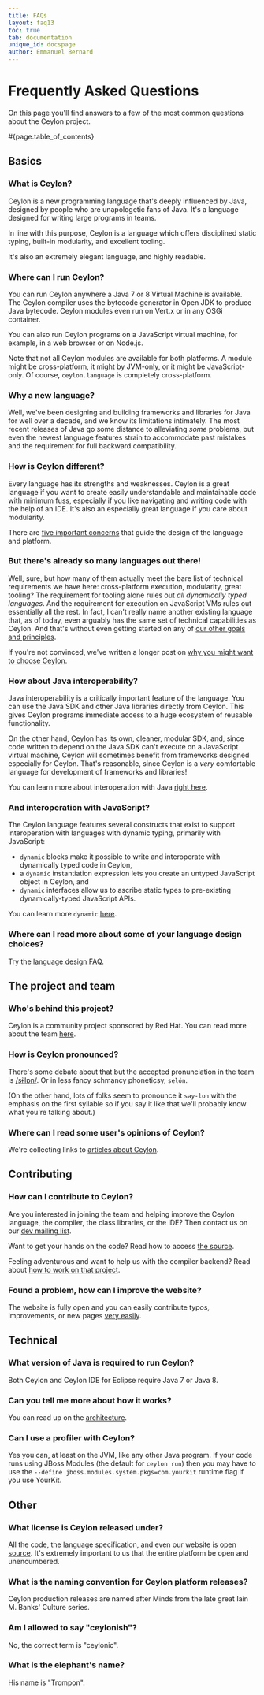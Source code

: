 ```yaml
---
title: FAQs 
layout: faq13
toc: true
tab: documentation
unique_id: docspage
author: Emmanuel Bernard
---
```


# Frequently Asked Questions

On this page you'll find answers to a few of the most common 
questions about the Ceylon project.  

#{page.table_of_contents}

## Basics

### What is Ceylon?

Ceylon is a new programming language that's deeply influenced 
by Java, designed by people who are unapologetic fans of Java. 
It's a language designed for writing large programs in teams.

In line with this purpose, Ceylon is a language which offers 
disciplined static typing, built-in modularity, and excellent
tooling.

It's also an extremely elegant language, and highly readable.

### Where can I run Ceylon?

You can run Ceylon anywhere a Java 7 or 8 Virtual Machine is 
available. The Ceylon compiler uses the bytecode generator 
in Open JDK to produce Java bytecode. Ceylon modules even
run on Vert.x or in any OSGi container.

You can also run Ceylon programs on a JavaScript virtual 
machine, for example, in a web browser or on Node.js. 

Note that not all Ceylon modules are available for both 
platforms. A module might be cross-platform, it might by 
JVM-only, or it might be JavaScript-only. Of course, 
`ceylon.language` is completely cross-platform.

### Why a new language?

Well, we've been designing and building frameworks and 
libraries for Java for well over a decade, and we know its 
limitations intimately. The most recent releases of Java go 
some distance to alleviating _some_ problems, but even the 
newest language features strain to accommodate past mistakes 
and the requirement for full backward compatibility.

### How is Ceylon different?

Every language has its strengths and weaknesses. Ceylon is a 
great language if you want to create easily understandable
and maintainable code with minimum fuss, especially if you
like navigating and writing code with the help of an IDE. 
It's also an especially great language if you care about 
modularity.

There are [five important concerns](/blog/2012/01/10/goals/)
that guide the design of the language and platform.

### But there's already so many languages out there!

Well, sure, but how many of them actually meet the bare list 
of technical requirements we have here: cross-platform 
execution, modularity, great tooling? The requirement for 
tooling alone rules out _all dynamically typed languages_. 
And the requirement for execution on JavaScript VMs rules out 
essentially all the rest. In fact, I can't really name another 
existing language that, as of today, even arguably has the 
same set of technical capabilities as Ceylon. And that's 
without even getting started on any of 
[our other goals and principles](/blog/2012/01/10/goals).

If you're not convinced, we've written a longer post on 
[why you might want to choose Ceylon](http://ceylon-lang.org/blog/2015/10/27/why/). 

### How about Java interoperability?

Java interoperability is a critically important feature of 
the language. You can use the Java SDK and other Java 
libraries directly from Ceylon. This gives Ceylon programs 
immediate access to a huge ecosystem of reusable functionality.

On the other hand, Ceylon has its own, cleaner, modular SDK, 
and, since code written to depend on the Java SDK can't execute 
on a JavaScript virtual machine, Ceylon will sometimes benefit 
from frameworks designed especially for Ceylon. That's 
reasonable, since Ceylon is a _very_ comfortable language 
for development of frameworks and libraries!

You can learn more about interoperation with Java 
[right here](../tour/interop/).

### And interoperation with JavaScript?

The Ceylon language features several constructs that exist 
to support interoperation with languages with dynamic typing,
primarily with JavaScript:

- `dynamic` blocks make it possible to write and interoperate
  with dynamically typed code in Ceylon,
- a `dynamic` instantiation expression lets you create an
  untyped JavaScript object in Ceylon, and
- `dynamic` interfaces allow us to ascribe static types to
  pre-existing dynamically-typed JavaScript APIs.

You can learn more `dynamic` [here](../tour/dynamic).

### Where can I read more about some of your language design choices?

Try the [language design FAQ](language-design).

## The project and team

### Who's behind this project?

Ceylon is a community project sponsored by Red Hat. You can
read more about the team [here](/community/team/).

### How is Ceylon pronounced?

There's some debate about that but the accepted pronunciation 
in the team is [/sɨˈlɒn/](http://en.wikipedia.org/wiki/Wikipedia:IPA_for_English#Key).
Or in less fancy schmancy phoneticsy, `selón`. 

(On the other hand, lots of folks seem to pronounce it 
`say-lon` with the emphasis on the first syllable so if you 
say it like that we'll probably know what you're talking 
about.) 

### Where can I read some user's opinions of Ceylon?

We're collecting links to [articles about Ceylon](/community/articles).

## Contributing

### How can I contribute to Ceylon?

Are you interested in joining the team and helping improve 
the Ceylon language, the compiler, the class libraries, or 
the IDE? Then contact us on our 
[dev mailing list](http://groups.google.com/group/ceylon-dev).

Want to get your hands on the code? Read how to access 
[the source](/code/source/).

Feeling adventurous and want to help us with the compiler 
backend? Read about [how to work on that project](/code).

### Found a problem, how can I improve the website?

The website is fully open and you can easily contribute 
typos, improvements, or new pages [very easily](/code/website). 

## Technical

### What version of Java is required to run Ceylon?

Both Ceylon and Ceylon IDE for Eclipse require Java 7 or Java 8.

### Can you tell me more about how it works?

You can read up on the [architecture](/code/architecture).

### Can I use a profiler with Ceylon?

Yes you can, at least on the JVM, like any other Java program. If your code runs using JBoss Modules (the
default for `ceylon run`) then you may have to use the `--define jboss.modules.system.pkgs=com.yourkit` runtime
flag if you use YourKit.

## Other

### What license is Ceylon released under?

All the code, the language specification, and even our website 
is [open source](/code/licenses). It's extremely important to 
us that the entire platform be open and unencumbered.

### What is the naming convention for Ceylon platform releases?

Ceylon production releases are named after Minds from the late 
great Iain M. Banks' Culture series.

### Am I allowed to say "ceylonish"?

No, the correct term is "ceylonic".

### What is the elephant's name?

His name is "Trompon".
